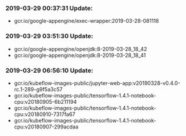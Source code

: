 ### 2019-03-29 00:37:31 Update:

- gcr.io/google-appengine/exec-wrapper:2019-03-28-081118
### 2019-03-29 03:51:30 Update:

- gcr.io/google-appengine/openjdk:8-2019-03-28_18_42
- gcr.io/google-appengine/openjdk:8-2019-03-28_18_41
### 2019-03-29 06:56:10 Update:

- gcr.io/kubeflow-images-public/jupyter-web-app:v20190328-v0.4.0-rc.1-289-g9f5a3c57
- gcr.io/kubeflow-images-public/tensorflow-1.4.1-notebook-cpu:v20180905-6b211194
- gcr.io/kubeflow-images-public/tensorflow-1.4.1-notebook-cpu:v20180910-7317fa67
- gcr.io/kubeflow-images-public/tensorflow-1.4.1-notebook-cpu:v20180907-299acdaa
